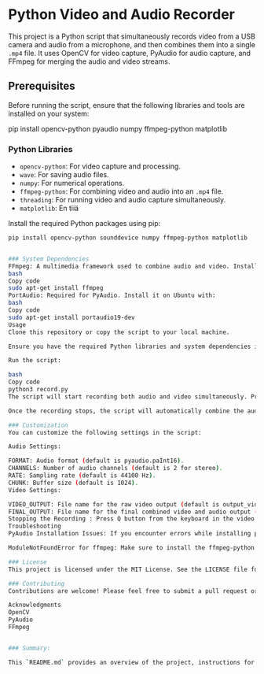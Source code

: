 # Python Video and Audio Recorder

This project is a Python script that simultaneously records video from a USB camera and audio from a microphone, and then combines them into a single `.mp4` file. It uses OpenCV for video capture, PyAudio for audio capture, and FFmpeg for merging the audio and video streams.

## Prerequisites

Before running the script, ensure that the following libraries and tools are installed on your system:

pip install opencv-python pyaudio numpy ffmpeg-python matplotlib


### Python Libraries

- `opencv-python`: For video capture and processing.
- `wave`: For saving audio files.
- `numpy`: For numerical operations.
- `ffmpeg-python`: For combining video and audio into an `.mp4` file.
- `threading`: For running video and audio capture simultaneously.
- `matplotlib`: En tiiä

Install the required Python packages using pip:

```bash
pip install opencv-python sounddevice numpy ffmpeg-python matplotlib


### System Dependencies
FFmpeg: A multimedia framework used to combine audio and video. Install it on Ubuntu with:
bash
Copy code
sudo apt-get install ffmpeg
PortAudio: Required for PyAudio. Install it on Ubuntu with:
bash
Copy code
sudo apt-get install portaudio19-dev
Usage
Clone this repository or copy the script to your local machine.

Ensure you have the required Python libraries and system dependencies installed.

Run the script:

bash
Copy code
python3 record.py
The script will start recording both audio and video simultaneously. Press Q button from the keyboard in the video window to stop recording.

Once the recording stops, the script will automatically combine the audio and video files into an .mp4 file named final_output.mp4.

### Customization
You can customize the following settings in the script:

Audio Settings:

FORMAT: Audio format (default is pyaudio.paInt16).
CHANNELS: Number of audio channels (default is 2 for stereo).
RATE: Sampling rate (default is 44100 Hz).
CHUNK: Buffer size (default is 1024).
Video Settings:

VIDEO_OUTPUT: File name for the raw video output (default is output_video.avi).
FINAL_OUTPUT: File name for the final combined video and audio output (default is final_output.mp4).
Stopping the Recording : Press Q button from the keyboard in the video window
Troubleshooting
PyAudio Installation Issues: If you encounter errors while installing pyaudio, ensure that the PortAudio development files are installed (sudo apt-get install portaudio19-dev).

ModuleNotFoundError for ffmpeg: Make sure to install the ffmpeg-python package using pip and verify that FFmpeg is installed on your system.

### License
This project is licensed under the MIT License. See the LICENSE file for details.

### Contributing
Contributions are welcome! Please feel free to submit a pull request or open an issue if you encounter any problems.

Acknowledgments
OpenCV
PyAudio
FFmpeg


### Summary:

This `README.md` provides an overview of the project, instructions for installation, and usage guidelines. It also includes a section for troubleshooting common issues, customizing the script, and contributing to the project.

